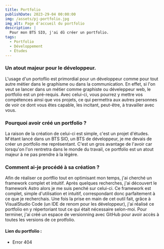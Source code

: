 ```yaml
---
title: Portfolio
publishDate: 2023-29-04 00:00:00
img: /assets/pj-portfolio.jpg
img_alt: Page d'accueil du portfolio
description: |
  Pour mon BTS SIO, j'ai dû créer un portfolio.
tags:
  - Portfolio
  - Développement
  - Études
---
```


### Un atout majeur pour le développeur.

L'usage d'un portoflio est primordial pour un développeur comme pour tout autre métier dans le graphisme ou dans la communication. En effet, si l'on veut se lancer dans un  métier comme graphiste ou déveleppeur web, le portfolio est un pré-requis. Avec celui-ci, vous pourrez y mettre vos compétences ainsi que vos projets, ce qui permettra aux autres personnes de voir ce dont vous êtes capable, les incitant, peut-être, à travailler avec vous.

### Pourquoi avoir créé un portfolio ?

La raison de la création de celui-ci est simple, c'est un projet d'études. M'étant lancé dans un BTS SIO, un BTS de développeur, je me devais de créer un portfolio me représentant. C'est un gros avantage de l'avoir car lorsqu'on l'on rentretra dans le monde du travail, ce portfolio est un atout majeur à ne pas prendre à la légère.

### Comment ai-je procédé à sa création ?

Afin de réaliser ce portflio tout en optimisant mon temps, j'ai cherché un framework complet et intuitif. 
Après quelques recherches, j'ai découvert le framework Astro alors je me suis penché sur celui-ci. Ce framework est complet, simple d'utilisation et intuitif, correspondant donc parfaitement à ce que je recherchais.
Une fois la prise en main de cet outil fait, grâce à VisualStudio Code (un IDE de renom pour les développeur), j'ai réalisé ce portfolio en y répertoriant tout ce qui était nécessaire selon-moi.
Pour terminer, j'ai créé un espace de versionning avec GitHub pour avoir accès à toutes les versions de ce protfolio.

#### Lien du portfolio :

- Error 404
